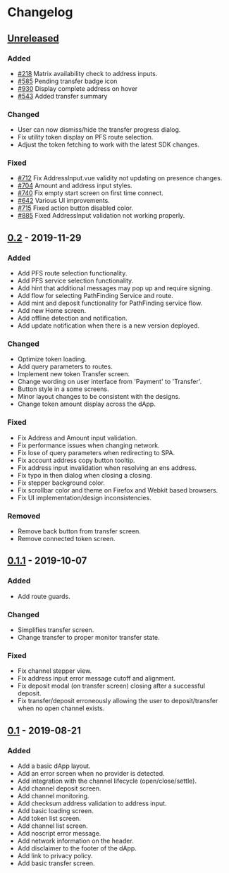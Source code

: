 # Changelog

## [Unreleased]
### Added
- [#218] Matrix availability check to address inputs.
- [#585] Pending transfer badge icon
- [#930] Display complete address on hover
- [#543] Added transfer summary

### Changed
- User can now dismiss/hide the transfer progress dialog.
- Fix utility token display on PFS route selection.
- Adjust the token fetching to work with the latest SDK changes.

### Fixed
- [#712] Fix AddressInput.vue validity not updating on presence changes.
- [#704] Amount and address input styles.
- [#740] Fix empty start screen on first time connect.
- [#642] Various UI improvements.
- [#715] Fixed action button disabled color.
- [#885] Fixed AddressInput validation not working properly.

[#885]: https://github.com/raiden-network/light-client/issues/885
[#740]: https://github.com/raiden-network/light-client/issues/740
[#712]: https://github.com/raiden-network/light-client/issues/712
[#704]: https://github.com/raiden-network/light-client/issues/704
[#218]: https://github.com/raiden-network/light-client/issues/218
[#585]: https://github.com/raiden-network/light-client/issues/585
[#642]: https://github.com/raiden-network/light-client/issues/642
[#715]: https://github.com/raiden-network/light-client/issues/715
[#930]: https://github.com/raiden-network/light-client/issues/930
[#543]: https://github.com/raiden-network/light-client/issues/543

## [0.2] - 2019-11-29
### Added
- Add PFS route selection functionality.
- Add PFS service selection functionality.
- Add hint that additional messages may pop up and require signing.
- Add flow for selecting PathFinding Service and route. 
- Add mint and deposit functionality for PathFinding service flow.
- Add new Home screen.
- Add offline detection and notification.
- Add update notification when there is a new version deployed.

### Changed
- Optimize token loading.
- Add query parameters to routes.
- Implement new token Transfer screen.
- Change wording on user interface from 'Payment' to 'Transfer'.
- Button style in a some screens.
- Minor layout changes to be consistent with the designs.
- Change token amount display across the dApp.

### Fixed
- Fix Address and Amount input validation.
- Fix performance issues when changing network.
- Fix lose of query parameters when redirecting to SPA.
- Fix account address copy button tooltip.
- Fix address input invalidation when resolving an ens address.
- Fix typo in then dialog when closing a closing.
- Fix stepper background color.
- Fix scrollbar color and theme on Firefox and Webkit based browsers.
- Fix UI implementation/design inconsistencies. 

### Removed 
- Remove back button from transfer screen.
- Remove connected token screen.

## [0.1.1] - 2019-10-07
### Added
- Add route guards.

### Changed
- Simplifies transfer screen.
- Change transfer to proper monitor transfer state.

### Fixed
- Fix channel stepper view.
- Fix address input error message cutoff and alignment.
- Fix deposit modal (on transfer screen) closing after a successful deposit.
- Fix transfer/deposit erroneously allowing the user to deposit/transfer when no open channel exists.

## [0.1] - 2019-08-21

### Added
- Add a basic dApp layout.
- Add an error screen when no provider is detected.
- Add integration with the channel lifecycle (open/close/settle).
- Add channel deposit screen. 
- Add channel monitoring.
- Add checksum address validation to address input.
- Add basic loading screen.
- Add token list screen.
- Add channel list screen.
- Add noscript error message.
- Add network information on the header.
- Add disclaimer to the footer of the dApp.
- Add link to privacy policy.
- Add basic transfer screen.

[Unreleased]: https://github.com/raiden-network/light-client/compare/v0.2...HEAD
[0.2]: https://github.com/raiden-network/light-client/compare/v0.1.1...v0.2
[0.1.1]: https://github.com/raiden-network/light-client/compare/v0.1...v0.1.1
[0.1]: https://github.com/raiden-network/light-client/releases/tag/v0.1
